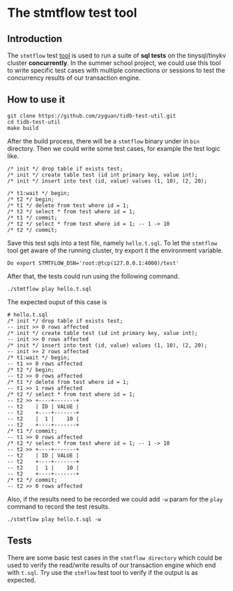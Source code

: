 # The stmtflow test tool


## Introduction

The `stmtflow` test [tool](https://github.com/zyguan/tidb-test-util) is used to run a suite of **sql tests** on the tinysql/tinykv cluster **concurrently**. 
In the summer school project, we could use this tool to write specific test cases with multiple connections or sessions to test the concurrency results of our transaction engine.


## How to use it

```
git clone https://github.com/zyguan/tidb-test-util.git
cd tidb-test-util
make build
```

After the build process, there will be a `stmtflow` binary under in `bin` directory. Then we could write some test cases, for example the test logic like.
```
/* init */ drop table if exists test;
/* init */ create table test (id int primary key, value int);
/* init */ insert into test (id, value) values (1, 10), (2, 20);

/* t1:wait */ begin;
/* t2 */ begin;
/* t1 */ delete from test where id = 1;
/* t2 */ select * from test where id = 1;
/* t1 */ commit;
/* t2 */ select * from test where id = 1; -- 1 -> 10
/* t2 */ commit;
```
Save this test sqls into a test file, namely `hello.t.sql`. To let the `stmtflow` tool get aware of the running cluster, try export it the environment variable.
```
Do export STMTFLOW_DSN='root:@tcp(127.0.0.1:4000)/test'
```
After that, the tests could run using the following command.
```
./stmtflow play hello.t.sql
```
The expected ouput of this case is 
```
# hello.t.sql
/* init */ drop table if exists test;
-- init >> 0 rows affected
/* init */ create table test (id int primary key, value int);
-- init >> 0 rows affected
/* init */ insert into test (id, value) values (1, 10), (2, 20);
-- init >> 2 rows affected
/* t1:wait */ begin;
-- t1 >> 0 rows affected
/* t2 */ begin;
-- t2 >> 0 rows affected
/* t1 */ delete from test where id = 1;
-- t1 >> 1 rows affected
/* t2 */ select * from test where id = 1;
-- t2 >> +----+-------+
-- t2    | ID | VALUE |
-- t2    +----+-------+
-- t2    |  1 |    10 |
-- t2    +----+-------+
/* t1 */ commit;
-- t1 >> 0 rows affected
/* t2 */ select * from test where id = 1; -- 1 -> 10
-- t2 >> +----+-------+
-- t2    | ID | VALUE |
-- t2    +----+-------+
-- t2    |  1 |    10 |
-- t2    +----+-------+
/* t2 */ commit;
-- t2 >> 0 rows affected
```
Also, if the results need to be recorded we could add `-w` param for the `play` command to record the test results.
```
./stmtflow play hello.t.sql -w
```

## Tests

There are some basic test cases in the `stmtflow directory` which could be used to verify the read/write results of our transaction engine which end with `t.sql`. Try use the
`stmflow` test tool to verify if the output is as expected.

